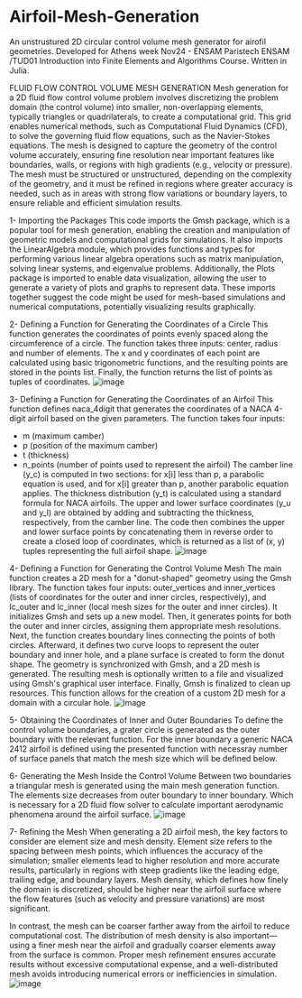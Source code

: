 # Airfoil-Mesh-Generation
An unstrustured 2D circular control volume mesh generator for airofil geometries.
Developed for Athens week Nov24 - ENSAM Paristech ENSAM /TUD01 Introduction into Finite Elements and Algorithms Course. Written in Julia.

FLUID FLOW CONTROL VOLUME MESH GENERATION
Mesh generation for a 2D fluid flow control volume problem involves discretizing the problem domain (the control volume) into smaller, non-overlapping elements, typically triangles or quadrilaterals, to create a computational grid. This grid enables numerical methods, such as Computational Fluid Dynamics (CFD), to solve the governing fluid flow equations, such as the Navier-Stokes equations. The mesh is designed to capture the geometry of the control volume accurately, ensuring fine resolution near important features like boundaries, walls, or regions with high gradients (e.g., velocity or pressure). The mesh must be structured or unstructured, depending on the complexity of the geometry, and it must be refined in regions where greater accuracy is needed, such as in areas with strong flow variations or boundary layers, to ensure reliable and efficient simulation results.


1- Importing the Packages
This code imports the Gmsh package, which is a popular tool for mesh generation, enabling the creation and manipulation of geometric models and computational grids for simulations. It also imports the LinearAlgebra module, which provides functions and types for performing various linear algebra operations such as matrix manipulation, solving linear systems, and eigenvalue problems. Additionally, the Plots package is imported to enable data visualization, allowing the user to generate a variety of plots and graphs to represent data. These imports together suggest the code might be used for mesh-based simulations and numerical computations, potentially visualizing results graphically.


2- Defining a Function for Generating the Coordinates of a Circle
This function generates the coordinates of points evenly spaced along the circumference of a circle. The function takes three inputs: center, radius and number of elements. The x and y coordinates of each point are calculated using basic trigonometric functions, and the resulting points are stored in the points list. Finally, the function returns the list of points as tuples of coordinates.
![image](https://github.com/user-attachments/assets/c1e27576-dbd3-4f17-b791-29bfcdaaf415)


3- Defining a Function for Generating the Coordinates of an Airfoil
This function defines naca_4digit that generates the coordinates of a NACA 4-digit airfoil based on the given parameters. The function takes four inputs:
- m (maximum camber)
- p (position of the maximum camber)
- t (thickness)
- n_points (number of points used to represent the airfoil)
The camber line (y_c) is computed in two sections: for x[i] less than p, a parabolic equation is used, and for x[i] greater than p, another parabolic equation applies. The thickness distribution (y_t) is calculated using a standard formula for NACA airfoils. The upper and lower surface coordinates (y_u and y_l) are obtained by adding and subtracting the thickness, respectively, from the camber line. The code then combines the upper and lower surface points by concatenating them in reverse order to create a closed loop of coordinates, which is returned as a list of (x, y) tuples representing the full airfoil shape.
![image](https://github.com/user-attachments/assets/c2134fb0-b535-4e8d-a75a-74e99599fcf7)


4- Defining a Function for Generating the Control Volume Mesh
The main function creates a 2D mesh for a "donut-shaped" geometry using the Gmsh library. The function takes four inputs: outer_vertices and inner_vertices (lists of coordinates for the outer and inner circles, respectively), and lc_outer and lc_inner (local mesh sizes for the outer and inner circles). It initializes Gmsh and sets up a new model. Then, it generates points for both the outer and inner circles, assigning them appropriate mesh resolutions. Next, the function creates boundary lines connecting the points of both circles. Afterward, it defines two curve loops to represent the outer boundary and inner hole, and a plane surface is created to form the donut shape. The geometry is synchronized with Gmsh, and a 2D mesh is generated. The resulting mesh is optionally written to a file and visualized using Gmsh's graphical user interface. Finally, Gmsh is finalized to clean up resources. This function allows for the creation of a custom 2D mesh for a domain with a circular hole.
![image](https://github.com/user-attachments/assets/330a4ef7-f2d1-4349-b07b-951e98030804)


5- Obtaining the Coordinates of Inner and Outer Boundaries
To define the control volume boundaries, a grater circle is generated as the outer boundary with the relevant function. For the inner boundary a generic NACA 2412 airfoil is defined using the presented function with necessray number of surface panels that match the mesh size which will be defined below.


6- Generating the Mesh Inside the Control Volume
Between two boundaries a triangular mesh is generated using the main mesh generation function. The elements size decreases from outer boundary to inner boundary. Which is necessary for a 2D fluid flow solver to calculate important aerodynamic phenomena around the airfoil surface.
![image](https://github.com/user-attachments/assets/72361148-81b2-400f-bdff-3b1a6f26bf54)


7- Refining the Mesh
When generating a 2D airfoil mesh, the key factors to consider are element size and mesh density. Element size refers to the spacing between mesh points, which influences the accuracy of the simulation; smaller elements lead to higher resolution and more accurate results, particularly in regions with steep gradients like the leading edge, trailing edge, and boundary layers. Mesh density, which defines how finely the domain is discretized, should be higher near the airfoil surface where the flow features (such as velocity and pressure variations) are most significant.

In contrast, the mesh can be coarser farther away from the airfoil to reduce computational cost. The distribution of mesh density is also important—using a finer mesh near the airfoil and gradually coarser elements away from the surface is common. Proper mesh refinement ensures accurate results without excessive computational expense, and a well-distributed mesh avoids introducing numerical errors or inefficiencies in simulation.
![image](https://github.com/user-attachments/assets/0affd8e6-e478-404c-a6cf-66ea95927885)













